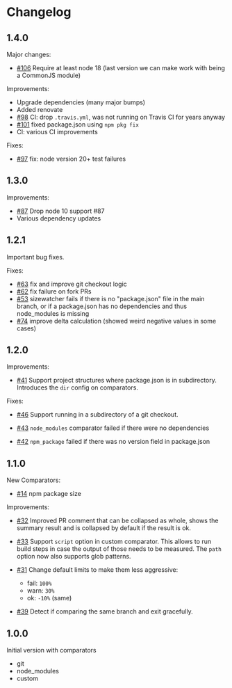 # Changelog

## 1.4.0

Major changes:

- [#106](https://github.com/adobe/sizewatcher/issues/106) Require at least node 18 (last version we can make work with being a CommonJS module)

Improvements:

- Upgrade dependencies (many major bumps)
- Added renovate
- [#98](https://github.com/adobe/sizewatcher/pull/98) CI: drop `.travis.yml`, was not running on Travis CI for years anyway
- [#101](https://github.com/adobe/sizewatcher/pull/101) fixed package.json using `npm pkg fix`
- CI: various CI improvements

Fixes:

- [#97](https://github.com/adobe/sizewatcher/pull/97) fix: node version 20+ test failures

## 1.3.0

Improvements:

- [#87](https://github.com/adobe/sizewatcher/issues/87) Drop node 10 support #87
- Various dependency updates

## 1.2.1

Important bug fixes.

Fixes:

- [#63](https://github.com/adobe/sizewatcher/issues/63) fix and improve git checkout logic
- [#62](https://github.com/adobe/sizewatcher/issues/62) fix failure on fork PRs
- [#53](https://github.com/adobe/sizewatcher/issues/53) sizewatcher fails if there is no "package.json" file in the main branch, or if a package.json has no dependencies and thus node_modules is missing
- [#74](https://github.com/adobe/sizewatcher/issues/74) improve delta calculation (showed weird negative values in some cases)

## 1.2.0

Improvements:

- [#41](https://github.com/adobe/sizewatcher/issues/41) Support project structures where package.json is in subdirectory. Introduces the `dir` config on comparators.

Fixes:

- [#46](https://github.com/adobe/sizewatcher/issues/46) Support running in a subdirectory of a git checkout.

- [#43](https://github.com/adobe/sizewatcher/issues/43) `node_modules` comparator failed if there were no dependencies

- [#42](https://github.com/adobe/sizewatcher/issues/42) `npm_package` failed if there was no version field in package.json

## 1.1.0

New Comparators:

- [#14](https://github.com/adobe/sizewatcher/issues/14) npm package size

Improvements:

- [#32](https://github.com/adobe/sizewatcher/issues/32) Improved PR comment that can be collapsed as whole, shows the summary result and is collapsed by default if the result is ok.

- [#33](https://github.com/adobe/sizewatcher/issues/33) Support `script` option in custom comparator. This allows to run build steps in case the output of those needs to be measured. The `path` option now also supports glob patterns.


- [#31](https://github.com/adobe/sizewatcher/issues/31) Change default limits to make them less aggressive:
  - fail: `100%`
  - warn: `30%`
  - ok: `-10%` (same)

- [#39](https://github.com/adobe/sizewatcher/issues/39) Detect if comparing the same branch and exit gracefully.


## 1.0.0

Initial version with comparators

- git
- node_modules
- custom
